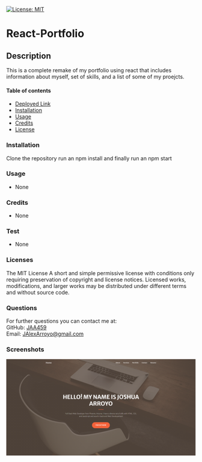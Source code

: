 [![License: MIT](https://img.shields.io/badge/License-MIT-yellow.svg)](https://opensource.org/licenses/MIT)
    
  # React-Portfolio #


  ## Description ##
  This is a complete remake of my portfolio using react that includes information about myself, set of skills, and a list of some of my proejcts.
      
      
  #### Table of contents ####
  * [Deployed Link](https://jaa459.github.io/reactPortfolio/)
  * [Installation](#installation)
  * [Usage](#usage)
  * [Credits](#credits)
  * [License](#license)
      
      
  ### Installation ###
  Clone the repository run an npm install and finally run an npm start
      
      
  ### Usage ###
  * None
      
      
  ### Credits ###
  * None
      
      
  ### Test ###
  * None

  ### Licenses ###
  The MIT License
  A short and simple permissive license with conditions only requiring preservation of copyright and license notices. Licensed works, modifications, and larger works may be distributed under different terms and without source code.
  ### Questions ###
  For further questions you can contact me at:</br>
  GitHub: [JAA459](https://github.com/JAA459) </br>
  Email: [JAlexArroyo@gmail.com](JAlexArroyo@gmail.com)

  ### Screenshots ###
  ![alt text](https://github.com/JAA459/reactPortfolio/blob/main/public/assets/images/Screenshot.png)
